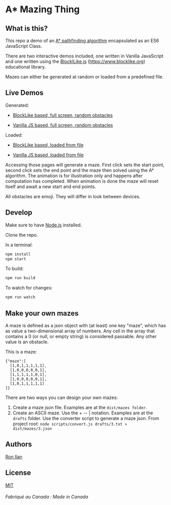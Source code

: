 # A* Mazing Thing

## What is this?

This repo a demo of an [A* pathfinding algorithm](https://en.wikipedia.org/wiki/A*_search_algorithm) encapsulated as an ES6 JavaScript Class.

There are two interactive demos included, one written in Vanilla JavaScript and one written using the [BlocklLike.js](https://github.com/ronilan/BlockLike) (https://www.blocklike.org) educational library.

Mazes can either be generated at random or loaded from a predefined file.

## Live Demos
Generated:

- [BlockLike based, full screen, random obstacles](https://www.ronilan.com/a-mazing-thing/blocklike.html)

- [Vanilla JS based, full screen, random obstacles](https://www.ronilan.com/a-mazing-thing/vanilla.html)

Loaded:

- [BlockLike based, loaded from file](https://www.ronilan.com/a-mazing-thing/blocklike.html#1)

- [Vanilla JS based, loaded from file](https://www.ronilan.com/a-mazing-thing/vanilla.html#4)
 
Accessing those pages will generate a maze. First click sets the start point, second click sets the end point and the maze  then solved using the A* algorithm. The animation is for illustration only and happens after computation has completed. When animation is done the maze will reset itself and await a new start and end points.

All obstacles are emoji. They will differ in look between devices.

## Develop

Make sure to have [Node.js](https://nodejs.org) installed.

Clone the repo.

In a terminal:

```sh
npm install
npm start
```
To build:
```sh
npm run build
```
To watch for changes:
```sh
npm run watch
```

## Make your own mazes

A maze is defined as a json object with (at least) one key "maze", which has as value a two-dimensional array of numbers. Any cell in the array that contains a 0 (or null, or empty string) is considered passable. Any other value is an obstacle.

This is a maze:
```
{"maze":[
  [1,0,1,1,1,1,1],
  [1,0,0,0,0,0,1],
  [1,1,1,1,1,0,1],
  [1,0,0,0,0,0,1],
  [1,0,1,1,1,1,1]
]}
```

There are two ways you can design your own mazes:
1. Create a maze json file. 
Examples are at the ```dist/mazes folder```.
2. Create an ASCII maze.
Use the + -- | notation. Examples are at the ```drafts``` folder. Use the converter script to generate a maze json. From project root: ```node scripts/convert.js drafts/3.txt > dist/mazes/3.json```

## Authors

[Ron Ilan](https://www.ronilan.com)

## License
[MIT](https://en.wikipedia.org/wiki/MIT_License)

###### Fabriqué au Canada : Made in Canada